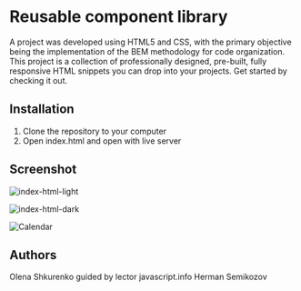 # Reusable component library
A project was developed using HTML5 and CSS, with the primary objective being the implementation
of the BEM methodology for code organization. This project is a collection of professionally designed, 
pre-built, fully responsive HTML snippets you can drop into your projects. Get started by checking it out.


## Installation

1. Clone the repository to your computer
2. Open index.html and open with live server

 ## Screenshot

 ![index-html-light](https://github.com/OlenaShkurenko/htmlcss-20230911-4_kolva-alena/assets/144721369/b1432e3c-2ec0-4f92-89fe-ca957aeac3de)

 
![index-html-dark](https://github.com/OlenaShkurenko/htmlcss-20230911-4_kolva-alena/assets/144721369/32c04c86-d127-4a10-a56f-e48773331eeb)

 
 
 ![Calendar](https://github.com/OlenaShkurenko/htmlcss-20230911-4_kolva-alena/assets/144721369/29af2636-bb5a-4f9c-b215-c41d4bd97363)

 
 
 
 
 
 
 ## Authors
 Olena Shkurenko 
 guided by lector javascript.info Herman Semikozov

